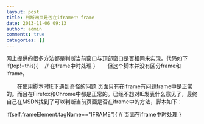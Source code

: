 ```yaml
---
layout: post
title: 判断网页是否在iframe中 frame
date: 2013-11-06 09:13
author: admin
comments: true
categories: []
---
```

网上提供的很多方法都是判断当前窗口与顶部窗口是否相同来实现。代码如下 if(top!=this){
　// 在frame中时处理
}
　　但这个脚本并没有区分frame和iframe。

　　在使用脚本时IE下遇到奇怪的问题:页面只有在iframe有问题frame中是正常的。而且在Firefox和Chrome中都是正常的。已经不想对IE发表什么意见了，最终自己在MSDN找到了可以判断当前页面是否在iframe中的方法，脚本如下：

if(self.frameElement.tagName=="IFRAME"){
// 页面在iframe中时处理
}
